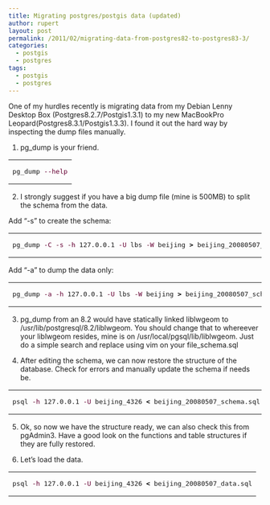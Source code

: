 ```yaml
---
title: Migrating postgres/postgis data (updated)
author: rupert
layout: post
permalink: /2011/02/migrating-data-from-postgres82-to-postgres83-3/
categories:
  - postgis
  - postgres
tags:
  - postgis
  - postgres
---
```

One of my hurdles recently is migrating data from my Debian Lenny Desktop Box (Postgres8.2.7/Postgis1.3.1) to my new MacBookPro Leopard(Postgres8.3.1/Postgis1.3.3). I found it out the hard way by inspecting the dump files manually.

1. pg_dump is your friend.

<div class="wp_syntax">
  <table>
    <tr>
      <td class="code">
        <pre class="bash" style="font-family:monospace;">pg_dump <span style="color: #660033;">--help</span></pre>
      </td>
    </tr>
  </table>
</div>

2. I strongly suggest if you have a big dump file (mine is 500MB) to split the schema from the data. 

Add &#8220;-s&#8221; to create the schema:

<div class="wp_syntax">
  <table>
    <tr>
      <td class="code">
        <pre class="bash" style="font-family:monospace;">pg_dump <span style="color: #660033;">-C</span> <span style="color: #660033;">-s</span> <span style="color: #660033;">-h</span> 127.0.0.1 <span style="color: #660033;">-U</span> lbs <span style="color: #660033;">-W</span> beijing <span style="color: #000000; font-weight: bold;">&gt;</span> beijing_20080507_schema.sql</pre>
      </td>
    </tr>
  </table>
</div>

Add &#8220;-a&#8221; to dump the data only:

<div class="wp_syntax">
  <table>
    <tr>
      <td class="code">
        <pre class="bash" style="font-family:monospace;">pg_dump <span style="color: #660033;">-a</span> <span style="color: #660033;">-h</span> 127.0.0.1 <span style="color: #660033;">-U</span> lbs <span style="color: #660033;">-W</span> beijing <span style="color: #000000; font-weight: bold;">&gt;</span> beijing_20080507_schema.sql</pre>
      </td>
    </tr>
  </table>
</div>

3. pg\_dump from an 8.2 would have statically linked liblwgeom to /usr/lib/postgresql/8.2/liblwgeom. You should change that to whereever your liblwgeom resides, mine is on /usr/local/pgsql/lib/liblwgeom. Just do a simple search and replace using vim on your file\_schema.sql

4. After editing the schema, we can now restore the structure of the database. Check for errors and manually update the schema if needs be.

<div class="wp_syntax">
  <table>
    <tr>
      <td class="code">
        <pre class="bash" style="font-family:monospace;">psql <span style="color: #660033;">-h</span> 127.0.0.1 <span style="color: #660033;">-U</span> beijing_4326 <span style="color: #000000; font-weight: bold;">&lt;</span> beijing_20080507_schema.sql</pre>
      </td>
    </tr>
  </table>
</div>

5. Ok, so now we have the structure ready, we can also check this from pgAdmin3. Have a good look on the functions and table structures if they are fully restored. 

6. Let&#8217;s load the data.

<div class="wp_syntax">
  <table>
    <tr>
      <td class="code">
        <pre class="bash" style="font-family:monospace;">psql <span style="color: #660033;">-h</span> 127.0.0.1 <span style="color: #660033;">-U</span> beijing_4326 <span style="color: #000000; font-weight: bold;">&lt;</span> beijing_20080507_data.sql</pre>
      </td>
    </tr>
  </table>
</div>
